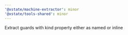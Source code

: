 ```yaml
---
'@xstate/machine-extractor': minor
'@xstate/tools-shared': minor
---
```


Extract guards with kind property either as named or inline
